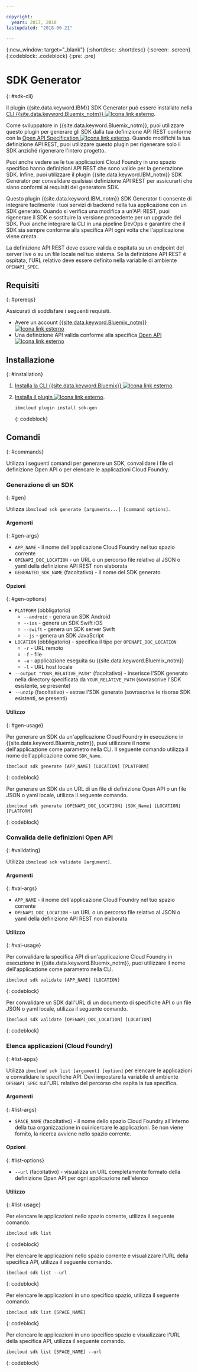 ```yaml
---

copyright:
  years: 2017, 2018
lastupdated: "2018-06-21"

---
```

{:new_window: target="_blank"}
{:shortdesc: .shortdesc}
{:screen: .screen}
{:codeblock: .codeblock}
{:pre: .pre}

# SDK Generator
{: #sdk-cli}

Il plugin {{site.data.keyword.IBM}} SDK Generator può essere installato nella [CLI {{site.data.keyword.Bluemix_notm}} ![Icona link esterno](../../icons/launch-glyph.svg "Icona link esterno")](/docs/cli/reference/bluemix_cli/all_versions.html).

Come sviluppatore in {{site.data.keyword.Bluemix_notm}}, puoi utilizzare questo plugin per generare gli SDK dalla tua definizione API REST conforme con la [Open API Specification ![Icona link esterno](../../icons/launch-glyph.svg "Icona link esterno")](https://www.openapis.org/). Quando modifichi la tua definizione API REST, puoi utilizzare questo plugin per rigenerare solo il SDK anziché rigenerare l'intero progetto.

Puoi anche vedere se le tue applicazioni Cloud Foundry in uno spazio specifico hanno definizioni API REST che sono valide per la generazione SDK. Infine, puoi utilizzare il plugin {{site.data.keyword.IBM_notm}} SDK Generator per convalidare qualsiasi definizione API REST per assicurarti che siano conformi ai requisiti del generatore SDK.

Questo plugin {{site.data.keyword.IBM_notm}} SDK Generator ti consente di integrare facilmente i tuoi servizi di backend nella tua applicazione con un SDK generato. Quando si verifica una modifica a un'API REST, puoi rigenerare il SDK e sostituire la versione precedente per un upgrade del SDK. Puoi anche integrare la CLI in una pipeline DevOps e garantire che il SDK sia sempre conforme alla specifica API ogni volta che l'applicazione viene creata.

La definizione API REST deve essere valida e ospitata su un endpoint del server live o su un file locale nel tuo sistema. Se la definizione API REST è ospitata, l'URL relativo deve essere definito nella variabile di ambiente `OPENAPI_SPEC`.


## Requisiti
{: #prereqs}

Assicurati di soddisfare i seguenti requisiti.

* Avere un account [{{site.data.keyword.Bluemix_notm}} ![Icona link esterno](../../icons/launch-glyph.svg "Icona link esterno")](http://bluemix.net)
* Una definizione API valida conforme alla specifica [Open API ![Icona link esterno](../../icons/launch-glyph.svg "Icona link esterno")](https://www.openapis.org/)


## Installazione
{: #installation}

1. [Installa la CLI {{site.data.keyword.Bluemix}} ![Icona link esterno](../../icons/launch-glyph.svg "Icona link esterno")](http://clis.ng.bluemix.net/ui/home.html).

2. [Installa il plugin ![Icona link esterno](../../icons/launch-glyph.svg "Icona link esterno")](/docs/cli/reference/bluemix_cli/all_versions.html#install_plug-in).

	```
	ibmcloud plugin install sdk-gen
	```
	{: codeblock}


## Comandi
{: #commands}

Utilizza i seguenti comandi per generare un SDK, convalidare i file di definizione Open API o per elencare le applicazioni Cloud Foundry.


### Generazione di un SDK
{: #gen}

Utilizza `ibmcloud sdk generate [arguments...] [command options]`.


#### Argomenti
{: #gen-args}

* `APP_NAME` - il nome dell'applicazione Cloud Foundry nel tuo spazio corrente
* `OPENAPI_DOC_LOCATION` - un URL o un percorso file relativo al JSON o yaml della definizione API REST non elaborata
* `GENERATED_SDK_NAME` (facoltativo) - il nome del SDK generato


#### Opzioni
{: #gen-options}

* `PLATFORM` (obbligatorio)
   * `--android` - genera un SDK Android
   * `--ios` - genera un SDK Swift iOS
   * `--swift` - genera un SDK server Swift
   * `--js` - genera un SDK JavaScript
* `LOCATION` (obbligatorio) - specifica il tipo per `OPENAPI_DOC_LOCATION`
   * `-r` - URL remoto
   * `-f` - file
   * `-a` - applicazione eseguita su {{site.data.keyword.Bluemix_notm}}
   * `-l` - URL host locale
* `--output "YOUR_RELATIVE_PATH"` (facoltativo) - inserisce l'SDK generato nella directory specificata da `YOUR_RELATIVE_PATH` (sovrascrive l'SDK esistente, se presente)
* `--unzip` (facoltativo) - estrae l'SDK generato (sovrascrive le risorse SDK esistenti, se presenti)


#### Utilizzo
{: #gen-usage}

Per generare un SDK da un'applicazione Cloud Foundry in esecuzione in {{site.data.keyword.Bluemix_notm}}, puoi utilizzare il nome dell'applicazione come parametro nella CLI. Il seguente comando utilizza il nome dell'applicazione come `SDK_Name`.

```
ibmcloud sdk generate [APP_NAME] [LOCATION] [PLATFORM]
```
{: codeblock}

Per generare un SDK da un URL di un file di definizione Open API o un file JSON o yaml locale, utilizza il seguente comando.

```
ibmcloud sdk generate [OPENAPI_DOC_LOCATION] [SDK_Name] [LOCATION] [PLATFORM]
```
{: codeblock}


### Convalida delle definizioni Open API
{: #validating}

Utilizza `ibmcloud sdk validate [argument]`.


#### Argomenti
{: #val-args}

* `APP_NAME` - il nome dell'applicazione Cloud Foundry nel tuo spazio corrente
* `OPENAPI_DOC_LOCATION` - un URL o un percorso file relativo al JSON o yaml della definizione API REST non elaborata


#### Utilizzo
{: #val-usage}

Per convalidare la specifica API di un'applicazione Cloud Foundry in esecuzione in {{site.data.keyword.Bluemix_notm}}, puoi utilizzare il nome dell'applicazione come parametro nella CLI.

```
ibmcloud sdk validate [APP_NAME] [LOCATION]
```
{: codeblock}

Per convalidare un SDK dall'URL di un documento di specifiche API o un file JSON o yaml locale, utilizza il seguente comando.

```
ibmcloud sdk validate [OPENAPI_DOC_LOCATION] [LOCATION]
```
{: codeblock}



### Elenca applicazioni (Cloud Foundry)
{: #list-apps}

Utilizza `ibmcloud sdk list [argument] [option]` per elencare le applicazioni e convalidare le specifiche API. Devi impostare la variabile di ambiente `OPENAPI_SPEC` sull'URL relativo del percorso che ospita la tua specifica.


#### Argomenti
{: #list-args}

* `SPACE_NAME` (facoltativo) - il nome dello spazio Cloud Foundry all'interno della tua organizzazione in cui ricercare le applicazioni. Se non viene fornito, la ricerca avviene nello spazio corrente.


#### Opzioni
{: #list-options}

* `--url` (facoltativo) - visualizza un URL completamente formato della definizione Open API per ogni applicazione nell'elenco


#### Utilizzo
{: #list-usage}

Per elencare le applicazioni nello spazio corrente, utilizza il seguente comando.

```
ibmcloud sdk list
```
{: codeblock}

Per elencare le applicazioni nello spazio corrente e visualizzare l'URL della specifica API, utilizza il seguente comando.

```
ibmcloud sdk list --url
```
{: codeblock}

Per elencare le applicazioni in uno specifico spazio, utilizza il seguente comando.

```
ibmcloud sdk list [SPACE_NAME]
```
{: codeblock}

Per elencare le applicazioni in uno specifico spazio e visualizzare l'URL della specifica API, utilizza il seguente comando.

```
ibmcloud sdk list [SPACE_NAME] --url
```
{: codeblock}
